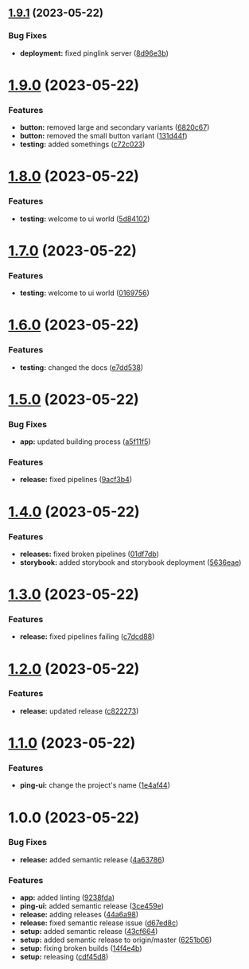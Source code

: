 ## [1.9.1](https://github.com/JoshuaKeys/ping-ui/compare/v1.9.0...v1.9.1) (2023-05-22)


### Bug Fixes

* **deployment:** fixed pinglink server ([8d96e3b](https://github.com/JoshuaKeys/ping-ui/commit/8d96e3b4696e30edd65dac639bfd342de9887c0a))

# [1.9.0](https://github.com/JoshuaKeys/ping-ui/compare/v1.8.0...v1.9.0) (2023-05-22)


### Features

* **button:** removed large and secondary variants ([6820c67](https://github.com/JoshuaKeys/ping-ui/commit/6820c67b967ba8e3e3b25d39d559aad430355f45))
* **button:** removed the small button variant ([131d44f](https://github.com/JoshuaKeys/ping-ui/commit/131d44f047b428ac2418f5866ac5d329c1367cbe))
* **testing:** added somethings ([c72c023](https://github.com/JoshuaKeys/ping-ui/commit/c72c02399ece912346c7d60fa7ffca7eb6ed4e7b))

# [1.8.0](https://github.com/JoshuaKeys/ping-ui/compare/v1.7.0...v1.8.0) (2023-05-22)


### Features

* **testing:** welcome to ui world ([5d84102](https://github.com/JoshuaKeys/ping-ui/commit/5d84102571173754642b77f95984f43c31d88203))

# [1.7.0](https://github.com/JoshuaKeys/ping-ui/compare/v1.6.0...v1.7.0) (2023-05-22)


### Features

* **testing:** welcome to ui world ([0169756](https://github.com/JoshuaKeys/ping-ui/commit/0169756a14a18b3d2e226bbf964c78fa667840a5))

# [1.6.0](https://github.com/JoshuaKeys/ping-ui/compare/v1.5.0...v1.6.0) (2023-05-22)


### Features

* **testing:** changed the docs ([e7dd538](https://github.com/JoshuaKeys/ping-ui/commit/e7dd538cc0c0d2bce2e3c0c3ee65ef58ea20780b))

# [1.5.0](https://github.com/JoshuaKeys/ping-ui/compare/v1.4.0...v1.5.0) (2023-05-22)


### Bug Fixes

* **app:** updated building process ([a5f11f5](https://github.com/JoshuaKeys/ping-ui/commit/a5f11f567f5902f0b9a38316e01f81483efa1850))


### Features

* **release:** fixed pipelines ([9acf3b4](https://github.com/JoshuaKeys/ping-ui/commit/9acf3b472967ec2f2dac31e4375ce853d076480b))

# [1.4.0](https://github.com/JoshuaKeys/ping-ui/compare/v1.3.0...v1.4.0) (2023-05-22)


### Features

* **releases:** fixed broken pipelines ([01df7db](https://github.com/JoshuaKeys/ping-ui/commit/01df7dbf89309b79ff61fae05f82194a6b6a0ce5))
* **storybook:** added storybook and storybook deployment ([5636eae](https://github.com/JoshuaKeys/ping-ui/commit/5636eaeeabb9b40198b7e5b234893943b2ab86b9))

# [1.3.0](https://github.com/JoshuaKeys/ping-ui/compare/v1.2.0...v1.3.0) (2023-05-22)


### Features

* **release:** fixed pipelines failing ([c7dcd88](https://github.com/JoshuaKeys/ping-ui/commit/c7dcd8866a392e7c8d2a177908e620403de96a29))

# [1.2.0](https://github.com/JoshuaKeys/ping-ui/compare/v1.1.0...v1.2.0) (2023-05-22)


### Features

* **release:** updated release ([c822273](https://github.com/JoshuaKeys/ping-ui/commit/c822273039bc4632d26f6ed14e9e7d54ebbaa9f7))

# [1.1.0](https://github.com/JoshuaKeys/ping-ui/compare/v1.0.0...v1.1.0) (2023-05-22)


### Features

* **ping-ui:** change the project's name ([1e4af44](https://github.com/JoshuaKeys/ping-ui/commit/1e4af44d942d66811f2cd12ef2f3a000392883e1))

# 1.0.0 (2023-05-22)


### Bug Fixes

* **release:** added semantic release ([4a63786](https://github.com/JoshuaKeys/ping-ui/commit/4a63786bf7257448acc9edd21ab05072fd0e2885))


### Features

* **app:** added linting ([9238fda](https://github.com/JoshuaKeys/ping-ui/commit/9238fda2a16cdd8e076f403e9d9676e0005618bf))
* **ping-ui:** added semantic release ([3ce459e](https://github.com/JoshuaKeys/ping-ui/commit/3ce459e698fcb4f9bc4071d7f3443d7051a4a4d5))
* **release:** adding releases ([44a6a98](https://github.com/JoshuaKeys/ping-ui/commit/44a6a988ce91d19e0a1d7eedae1bb665825a6f57))
* **release:** fixed semantic release issue ([d67ed8c](https://github.com/JoshuaKeys/ping-ui/commit/d67ed8ca4c05e2c1d5657e558232caacf82be87c))
* **setup:** added semantic release ([43cf664](https://github.com/JoshuaKeys/ping-ui/commit/43cf664b88db1377d32c379885f7f13eec053753))
* **setup:** added semantic release to origin/master ([6251b06](https://github.com/JoshuaKeys/ping-ui/commit/6251b062c67a93d9a9c1675d3c91ef8069c11e5f))
* **setup:** fixing broken builds ([14f4e4b](https://github.com/JoshuaKeys/ping-ui/commit/14f4e4bd8e286c6a4adc53b8705f0668c576d703))
* **setup:** releasing ([cdf45d8](https://github.com/JoshuaKeys/ping-ui/commit/cdf45d86f9b2299f41664ff3afaa43bb451f9e2f))
